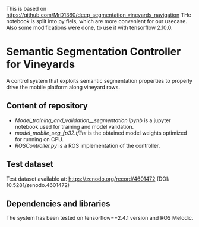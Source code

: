 This is based on https://github.com/MrD1360/deep_segmentation_vineyards_navigation
THe notebook is split into py fiels, which are more convenient for our usecase.
Also some modifications were done, to use it with tensorflow 2.10.0.


# Semantic Segmentation Controller for Vineyards
A control system that exploits semantic segmentation properties to properly drive the mobile platform along vineyard rows.

## Content of repository
- _Model\_training\_and\_validation\_\_segmentation.ipynb_ is a jupyter notebook used for training and model validation.
- _model\_mobile\_seg\_fp32.tflite_ is the obtained model weights optimized for running on CPU.
- _ROSController.py_ is a ROS implementation of the controller.


## Test dataset
Test dataset available at: https://zenodo.org/record/4601472 (DOI: 10.5281/zenodo.4601472)


## Dependencies and libraries
The system has been tested on tensorflow==2.4.1 version and ROS Melodic.

